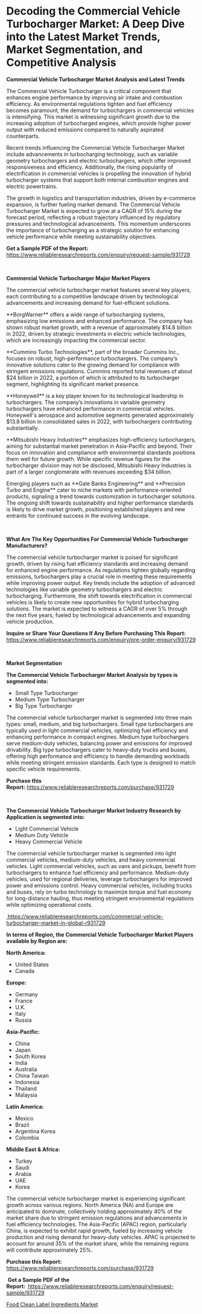 <p><h1>Decoding the Commercial Vehicle Turbocharger Market: A Deep Dive into the Latest Market Trends, Market Segmentation, and Competitive Analysis</h1></p><p><strong>Commercial Vehicle Turbocharger Market Analysis and Latest Trends</strong></p>
<p><p>The Commercial Vehicle Turbocharger is a critical component that enhances engine performance by improving air intake and combustion efficiency. As environmental regulations tighten and fuel efficiency becomes paramount, the demand for turbochargers in commercial vehicles is intensifying. This market is witnessing significant growth due to the increasing adoption of turbocharged engines, which provide higher power output with reduced emissions compared to naturally aspirated counterparts.</p><p>Recent trends influencing the Commercial Vehicle Turbocharger Market include advancements in turbocharging technology, such as variable geometry turbochargers and electric turbochargers, which offer improved responsiveness and efficiency. Additionally, the rising popularity of electrification in commercial vehicles is propelling the innovation of hybrid turbocharger systems that support both internal combustion engines and electric powertrains.</p><p>The growth in logistics and transportation industries, driven by e-commerce expansion, is further fueling market demand. The Commercial Vehicle Turbocharger Market is expected to grow at a CAGR of 15% during the forecast period, reflecting a robust trajectory influenced by regulatory pressures and technological advancements. This momentum underscores the importance of turbocharging as a strategic solution for enhancing vehicle performance while meeting sustainability objectives.</p></p>
<p><strong>Get a Sample PDF of the Report:&nbsp;</strong> <a href="https://www.reliableresearchreports.com/enquiry/request-sample/931729?utm_campaign=2395&utm_medium=2&utm_source=Github&utm_content=ia&utm_term=21032025&utm_id=commercial-vehicle-turbocharger">https://www.reliableresearchreports.com/enquiry/request-sample/931729</a></p>
<p>&nbsp;</p>
<p><strong>Commercial Vehicle Turbocharger Major Market Players</strong></p>
<p><p>The commercial vehicle turbocharger market features several key players, each contributing to a competitive landscape driven by technological advancements and increasing demand for fuel-efficient solutions. </p><p>**BorgWarner** offers a wide range of turbocharging systems, emphasizing low emissions and enhanced performance. The company has shown robust market growth, with a revenue of approximately $14.8 billion in 2022, driven by strategic investments in electric vehicle technologies, which are increasingly impacting the commercial sector.</p><p>**Cummins Turbo Technologies**, part of the broader Cummins Inc., focuses on robust, high-performance turbochargers. The company’s innovative solutions cater to the growing demand for compliance with stringent emissions regulations. Cummins reported total revenues of about $24 billion in 2022, a portion of which is attributed to its turbocharger segment, highlighting its significant market presence.</p><p>**Honeywell** is a key player known for its technological leadership in turbochargers. The company’s innovations in variable geometry turbochargers have enhanced performance in commercial vehicles. Honeywell's aerospace and automotive segments generated approximately $13.8 billion in consolidated sales in 2022, with turbochargers contributing substantially.</p><p>**Mitsubishi Heavy Industries** emphasizes high-efficiency turbochargers, aiming for substantial market penetration in Asia-Pacific and beyond. Their focus on innovation and compliance with environmental standards positions them well for future growth. While specific revenue figures for the turbocharger division may not be disclosed, Mitsubishi Heavy Industries is part of a larger conglomerate with revenues exceeding $34 billion.</p><p>Emerging players such as **Gale Banks Engineering** and **Precision Turbo and Engine** cater to niche markets with performance-oriented products, signaling a trend towards customization in turbocharger solutions. The ongoing shift towards sustainability and higher performance standards is likely to drive market growth, positioning established players and new entrants for continued success in the evolving landscape.</p></p>
<p>&nbsp;</p>
<p><strong>What Are The Key Opportunities For Commercial Vehicle Turbocharger Manufacturers?</strong></p>
<p><p>The commercial vehicle turbocharger market is poised for significant growth, driven by rising fuel efficiency standards and increasing demand for enhanced engine performance. As regulations tighten globally regarding emissions, turbochargers play a crucial role in meeting these requirements while improving power output. Key trends include the adoption of advanced technologies like variable geometry turbochargers and electric turbocharging. Furthermore, the shift towards electrification in commercial vehicles is likely to create new opportunities for hybrid turbocharging solutions. The market is expected to witness a CAGR of over 5% through the next five years, fueled by technological advancements and expanding vehicle production.</p></p>
<p><strong>Inquire or Share Your Questions If Any Before Purchasing This Report:</strong> <a href="https://www.reliableresearchreports.com/enquiry/pre-order-enquiry/931729?utm_campaign=2395&utm_medium=2&utm_source=Github&utm_content=ia&utm_term=21032025&utm_id=commercial-vehicle-turbocharger">https://www.reliableresearchreports.com/enquiry/pre-order-enquiry/931729</a></p>
<p>&nbsp;</p>
<p><strong>Market Segmentation</strong></p>
<p><strong>The Commercial Vehicle Turbocharger Market Analysis by types is segmented into:</strong></p>
<p><ul><li>Small Type Turbocharger</li><li>Medium Type Turbocharger</li><li>Big Type Turbocharger</li></ul></p>
<p><p>The commercial vehicle turbocharger market is segmented into three main types: small, medium, and big turbochargers. Small type turbochargers are typically used in light commercial vehicles, optimizing fuel efficiency and enhancing performance in compact engines. Medium type turbochargers serve medium-duty vehicles, balancing power and emissions for improved drivability. Big type turbochargers cater to heavy-duty trucks and buses, offering high performance and efficiency to handle demanding workloads while meeting stringent emission standards. Each type is designed to match specific vehicle requirements.</p></p>
<p><strong>Purchase this Report:&nbsp;</strong><a href="https://www.reliableresearchreports.com/purchase/931729?utm_campaign=2395&utm_medium=2&utm_source=Github&utm_content=ia&utm_term=21032025&utm_id=commercial-vehicle-turbocharger">https://www.reliableresearchreports.com/purchase/931729</a></p>
<p>&nbsp;</p>
<p><strong>The Commercial Vehicle Turbocharger Market Industry Research by Application is segmented into:</strong></p>
<p><ul><li>Light Commercial Vehicle</li><li>Medium Duty Vehicle</li><li>Heavy Commercial Vehicle</li></ul></p>
<p><p>The commercial vehicle turbocharger market is segmented into light commercial vehicles, medium-duty vehicles, and heavy commercial vehicles. Light commercial vehicles, such as vans and pickups, benefit from turbochargers to enhance fuel efficiency and performance. Medium-duty vehicles, used for regional deliveries, leverage turbochargers for improved power and emissions control. Heavy commercial vehicles, including trucks and buses, rely on turbo technology to maximize torque and fuel economy for long-distance hauling, thus meeting stringent environmental regulations while optimizing operational costs.</p></p>
<p><a href="https://www.reliableresearchreports.com/commercial-vehicle-turbocharger-market-in-global-r931729?utm_campaign=2395&utm_medium=2&utm_source=Github&utm_content=ia&utm_term=21032025&utm_id=commercial-vehicle-turbocharger">&nbsp;https://www.reliableresearchreports.com/commercial-vehicle-turbocharger-market-in-global-r931729</a></p>
<p><strong>In terms of Region, the Commercial Vehicle Turbocharger Market Players available by Region are:</strong></p>
<p>
    <p> <strong> North America: </strong>
        <ul>
            <li>United States</li>
            <li>Canada</li>
        </ul>
        </p> 
    <p> <strong> Europe: </strong>
        <ul>
            <li>Germany</li>
            <li>France</li>
            <li>U.K.</li>
            <li>Italy</li>
            <li>Russia</li>
        </ul>
        </p> 
    <p> <strong> Asia-Pacific: </strong>
        <ul>
            <li>China</li>
            <li>Japan</li>
            <li>South Korea</li>
            <li>India</li>
            <li>Australia</li>
            <li>China Taiwan</li>
            <li>Indonesia</li>
            <li>Thailand</li>
            <li>Malaysia</li>
        </ul>
        </p> 
    <p> <strong> Latin America: </strong>
        <ul>
            <li>Mexico</li>
            <li>Brazil</li>
            <li>Argentina Korea</li>
            <li>Colombia</li>
        </ul>
        </p> 
    <p> <strong> Middle East & Africa: </strong>
        <ul>
            <li>Turkey</li>
            <li>Saudi</li>
            <li>Arabia</li>
            <li>UAE</li>
            <li>Korea</li>
        </ul>
    </p>
    </p>
<p><p>The commercial vehicle turbocharger market is experiencing significant growth across various regions. North America (NA) and Europe are anticipated to dominate, collectively holding approximately 40% of the market share due to stringent emission regulations and advancements in fuel efficiency technologies. The Asia-Pacific (APAC) region, particularly China, is expected to exhibit rapid growth, fueled by increasing vehicle production and rising demand for heavy-duty vehicles. APAC is projected to account for around 35% of the market share, while the remaining regions will contribute approximately 25%.</p></p>
<p><strong>Purchase this Report: </strong><a href="https://www.reliableresearchreports.com/purchase/931729?utm_campaign=2395&utm_medium=2&utm_source=Github&utm_content=ia&utm_term=21032025&utm_id=commercial-vehicle-turbocharger">https://www.reliableresearchreports.com/purchase/931729</a></p>
<p>&nbsp;<strong>Get a Sample PDF of the Report:&nbsp;&nbsp;</strong><a href="https://www.reliableresearchreports.com/enquiry/request-sample/931729?utm_campaign=2395&utm_medium=2&utm_source=Github&utm_content=ia&utm_term=21032025&utm_id=commercial-vehicle-turbocharger">https://www.reliableresearchreports.com/enquiry/request-sample/931729</a></p>
<p><strong></strong></p>
<p><p><a href="https://github.com/hillsmyung726/Market-Research-Report-List-1/blob/main/food-clean-label-ingredients-market.md?utm_campaign=2395&utm_medium=2&utm_source=Github&utm_content=ia&utm_term=21032025&utm_id=commercial-vehicle-turbocharger">Food Clean Label Ingredients Market</a></p></p>